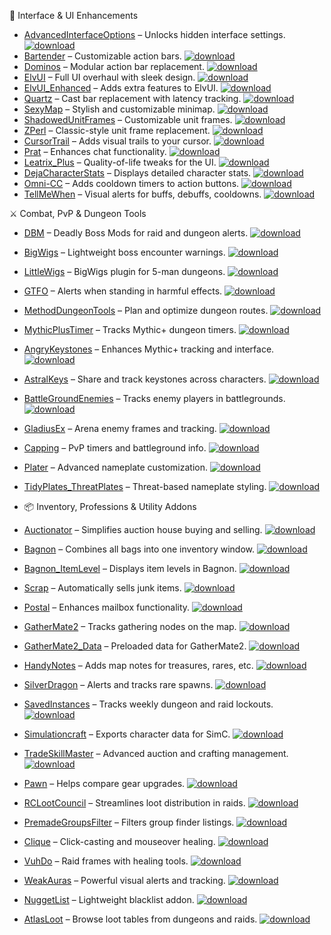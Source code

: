 🧩 Interface & UI Enhancements

- [AdvancedInterfaceOptions](https://github.com/dopalone/Addons-7.3.5/raw/main/Addons/AdvancedInterfaceOptions.zip) – Unlocks hidden interface settings. [![download](https://img.shields.io/badge/download-zip-blue)](https://github.com/dopalone/Addons-7.3.5/raw/main/Addons/AdvancedInterfaceOptions.zip)  
- [Bartender](https://github.com/dopalone/Addons-7.3.5/raw/main/Addons/Bartender.zip) – Customizable action bars. [![download](https://img.shields.io/badge/download-zip-blue)](https://github.com/dopalone/Addons-7.3.5/raw/main/Addons/Bartender.zip)  
- [Dominos](https://github.com/dopalone/Addons-7.3.5/raw/main/Addons/Dominos.zip) – Modular action bar replacement. [![download](https://img.shields.io/badge/download-zip-blue)](https://github.com/dopalone/Addons-7.3.5/raw/main/Addons/Dominos.zip)  
- [ElvUI](https://github.com/dopalone/Addons-7.3.5/raw/main/Addons/ElvUI.zip) – Full UI overhaul with sleek design. [![download](https://img.shields.io/badge/download-zip-blue)](https://github.com/dopalone/Addons-7.3.5/raw/main/Addons/ElvUI.zip)  
- [ElvUI_Enhanced](https://github.com/dopalone/Addons-7.3.5/raw/main/Addons/ElvUI_Enhanced.zip) – Adds extra features to ElvUI. [![download](https://img.shields.io/badge/download-zip-blue)](https://github.com/dopalone/Addons-7.3.5/raw/main/Addons/ElvUI_Enhanced.zip)  
- [Quartz](https://github.com/dopalone/Addons-7.3.5/raw/main/Addons/Quartz.zip) – Cast bar replacement with latency tracking. [![download](https://img.shields.io/badge/download-zip-blue)](https://github.com/dopalone/Addons-7.3.5/raw/main/Addons/Quartz.zip)  
- [SexyMap](https://github.com/dopalone/Addons-7.3.5/raw/main/Addons/SexyMap.zip) – Stylish and customizable minimap. [![download](https://img.shields.io/badge/download-zip-blue)](https://github.com/dopalone/Addons-7.3.5/raw/main/Addons/SexyMap.zip)  
- [ShadowedUnitFrames](https://github.com/dopalone/Addons-7.3.5/raw/main/Addons/ShadowedUnitFrames.zip) – Customizable unit frames. [![download](https://img.shields.io/badge/download-zip-blue)](https://github.com/dopalone/Addons-7.3.5/raw/main/Addons/ShadowedUnitFrames.zip)  
- [ZPerl](https://github.com/dopalone/Addons-7.3.5/raw/main/Addons/ZPerl.zip) – Classic-style unit frame replacement. [![download](https://img.shields.io/badge/download-zip-blue)](https://github.com/dopalone/Addons-7.3.5/raw/main/Addons/ZPerl.zip)  
- [CursorTrail](https://github.com/dopalone/Addons-7.3.5/raw/main/Addons/CursorTrail.zip) – Adds visual trails to your cursor. [![download](https://img.shields.io/badge/download-zip-blue)](https://github.com/dopalone/Addons-7.3.5/raw/main/Addons/CursorTrail.zip)  
- [Prat](https://github.com/dopalone/Addons-7.3.5/raw/main/Addons/Prat.zip) – Enhances chat functionality. [![download](https://img.shields.io/badge/download-zip-blue)](https://github.com/dopalone/Addons-7.3.5/raw/main/Addons/Prat.zip)  
- [Leatrix_Plus](https://github.com/dopalone/Addons-7.3.5/raw/main/Addons/Leatrix_Plus.zip) – Quality-of-life tweaks for the UI. [![download](https://img.shields.io/badge/download-zip-blue)](https://github.com/dopalone/Addons-7.3.5/raw/main/Addons/Leatrix_Plus.zip)  
- [DejaCharacterStats](https://github.com/dopalone/Addons-7.3.5/raw/main/Addons/DejaCharacterStats.zip) – Displays detailed character stats. [![download](https://img.shields.io/badge/download-zip-blue)](https://github.com/dopalone/Addons-7.3.5/raw/main/Addons/DejaCharacterStats.zip)  
- [Omni-CC](https://github.com/dopalone/Addons-7.3.5/raw/main/Addons/Omni-CC.zip) – Adds cooldown timers to action buttons. [![download](https://img.shields.io/badge/download-zip-blue)](https://github.com/dopalone/Addons-7.3.5/raw/main/Addons/Omni-CC.zip)  
- [TellMeWhen](https://github.com/dopalone/Addons-7.3.5/raw/main/Addons/TellMeWhen.zip) – Visual alerts for buffs, debuffs, cooldowns. [![download](https://img.shields.io/badge/download-zip-blue)](https://github.com/dopalone/Addons-7.3.5/raw/main/Addons/TellMeWhen.zip)  


⚔️ Combat, PvP & Dungeon Tools

- [DBM](https://github.com/dopalone/Addons-7.3.5/raw/main/Addons/DBM.zip) – Deadly Boss Mods for raid and dungeon alerts. [![download](https://img.shields.io/badge/download-zip-blue)](https://github.com/dopalone/Addons-7.3.5/raw/main/Addons/DBM.zip)  
- [BigWigs](https://github.com/dopalone/Addons-7.3.5/raw/main/Addons/BigWigs.zip) – Lightweight boss encounter warnings. [![download](https://img.shields.io/badge/download-zip-blue)](https://github.com/dopalone/Addons-7.3.5/raw/main/Addons/BigWigs.zip)  
- [LittleWigs](https://github.com/dopalone/Addons-7.3.5/raw/main/Addons/LittleWigs.zip) – BigWigs plugin for 5-man dungeons. [![download](https://img.shields.io/badge/download-zip-blue)](https://github.com/dopalone/Addons-7.3.5/raw/main/Addons/LittleWigs.zip)  
- [GTFO](https://github.com/dopalone/Addons-7.3.5/raw/main/Addons/GTFO.zip) – Alerts when standing in harmful effects. [![download](https://img.shields.io/badge/download-zip-blue)](https://github.com/dopalone/Addons-7.3.5/raw/main/Addons/GTFO.zip)  
- [MethodDungeonTools](https://github.com/dopalone/Addons-7.3.5/raw/main/Addons/MethodDungeonTools.zip) – Plan and optimize dungeon routes. [![download](https://img.shields.io/badge/download-zip-blue)](https://github.com/dopalone/Addons-7.3.5/raw/main/Addons/MethodDungeonTools.zip)  
- [MythicPlusTimer](https://github.com/dopalone/Addons-7.3.5/raw/main/Addons/MythicPlusTimer.zip) – Tracks Mythic+ dungeon timers. [![download](https://img.shields.io/badge/download-zip-blue)](https://github.com/dopalone/Addons-7.3.5/raw/main/Addons/MythicPlusTimer.zip)  
- [AngryKeystones](https://github.com/dopalone/Addons-7.3.5/raw/main/Addons/AngryKeystones.zip) – Enhances Mythic+ tracking and interface. [![download](https://img.shields.io/badge/download-zip-blue)](https://github.com/dopalone/Addons-7.3.5/raw/main/Addons/AngryKeystones.zip)  
- [AstralKeys](https://github.com/dopalone/Addons-7.3.5/raw/main/Addons/AstralKeys.zip) – Share and track keystones across characters. [![download](https://img.shields.io/badge/download-zip-blue)](https://github.com/dopalone/Addons-7.3.5/raw/main/Addons/AstralKeys.zip)  
- [BattleGroundEnemies](https://github.com/dopalone/Addons-7.3.5/raw/main/Addons/BattleGroundEnemies.zip) – Tracks enemy players in battlegrounds. [![download](https://img.shields.io/badge/download-zip-blue)](https://github.com/dopalone/Addons-7.3.5/raw/main/Addons/BattleGroundEnemies.zip)  
- [GladiusEx](https://github.com/dopalone/Addons-7.3.5/raw/main/Addons/GladiusEx.zip) – Arena enemy frames and tracking. [![download](https://img.shields.io/badge/download-zip-blue)](https://github.com/dopalone/Addons-7.3.5/raw/main/Addons/GladiusEx.zip)  
- [Capping](https://github.com/dopalone/Addons-7.3.5/raw/main/Addons/Capping.zip) – PvP timers and battleground info. [![download](https://img.shields.io/badge/download-zip-blue)](https://github.com/dopalone/Addons-7.3.5/raw/main/Addons/Capping.zip)  
- [Plater](https://github.com/dopalone/Addons-7.3.5/raw/main/Addons/Plater.zip) – Advanced nameplate customization. [![download](https://img.shields.io/badge/download-zip-blue)](https://github.com/dopalone/Addons-7.3.5/raw/main/Addons/Plater.zip)  
- [TidyPlates_ThreatPlates](https://github.com/dopalone/Addons-7.3.5/raw/main/Addons/TidyPlates_ThreatPlates.zip) – Threat-based nameplate styling. [![download](https://img.shields.io/badge/download-zip-blue)](https://github.com/dopalone/Addons-7.3.5/raw/main/Addons/TidyPlates_ThreatPlates.zip)  


- 📦 Inventory, Professions & Utility Addons

- [Auctionator](https://github.com/dopalone/Addons-7.3.5/raw/main/Addons/Auctionator.zip) – Simplifies auction house buying and selling. [![download](https://img.shields.io/badge/download-zip-blue)](https://github.com/dopalone/Addons-7.3.5/raw/main/Addons/Auctionator.zip)  
- [Bagnon](https://github.com/dopalone/Addons-7.3.5/raw/main/Addons/Bagnon.zip) – Combines all bags into one inventory window. [![download](https://img.shields.io/badge/download-zip-blue)](https://github.com/dopalone/Addons-7.3.5/raw/main/Addons/Bagnon.zip)  
- [Bagnon_ItemLevel](https://github.com/dopalone/Addons-7.3.5/raw/main/Addons/Bagnon_ItemLevel.zip) – Displays item levels in Bagnon. [![download](https://img.shields.io/badge/download-zip-blue)](https://github.com/dopalone/Addons-7.3.5/raw/main/Addons/Bagnon_ItemLevel.zip)  
- [Scrap](https://github.com/dopalone/Addons-7.3.5/raw/main/Addons/Scrap.zip) – Automatically sells junk items. [![download](https://img.shields.io/badge/download-zip-blue)](https://github.com/dopalone/Addons-7.3.5/raw/main/Addons/Scrap.zip)  
- [Postal](https://github.com/dopalone/Addons-7.3.5/raw/main/Addons/Postal.zip) – Enhances mailbox functionality. [![download](https://img.shields.io/badge/download-zip-blue)](https://github.com/dopalone/Addons-7.3.5/raw/main/Addons/Postal.zip)  
- [GatherMate2](https://github.com/dopalone/Addons-7.3.5/raw/main/Addons/GatherMate2.zip) – Tracks gathering nodes on the map. [![download](https://img.shields.io/badge/download-zip-blue)](https://github.com/dopalone/Addons-7.3.5/raw/main/Addons/GatherMate2.zip)  
- [GatherMate2_Data](https://github.com/dopalone/Addons-7.3.5/raw/main/Addons/GatherMate2_Data.zip) – Preloaded data for GatherMate2. [![download](https://img.shields.io/badge/download-zip-blue)](https://github.com/dopalone/Addons-7.3.5/raw/main/Addons/GatherMate2_Data.zip)  
- [HandyNotes](https://github.com/dopalone/Addons-7.3.5/raw/main/Addons/HandyNotes.zip) – Adds map notes for treasures, rares, etc. [![download](https://img.shields.io/badge/download-zip-blue)](https://github.com/dopalone/Addons-7.3.5/raw/main/Addons/HandyNotes.zip)  
- [SilverDragon](https://github.com/dopalone/Addons-7.3.5/raw/main/Addons/SilverDragon.zip) – Alerts and tracks rare spawns. [![download](https://img.shields.io/badge/download-zip-blue)](https://github.com/dopalone/Addons-7.3.5/raw/main/Addons/SilverDragon.zip)  
- [SavedInstances](https://github.com/dopalone/Addons-7.3.5/raw/main/Addons/SavedInstances.zip) – Tracks weekly dungeon and raid lockouts. [![download](https://img.shields.io/badge/download-zip-blue)](https://github.com/dopalone/Addons-7.3.5/raw/main/Addons/SavedInstances.zip)  
- [Simulationcraft](https://github.com/dopalone/Addons-7.3.5/raw/main/Addons/Simulationcraft.zip) – Exports character data for SimC. [![download](https://img.shields.io/badge/download-zip-blue)](https://github.com/dopalone/Addons-7.3.5/raw/main/Addons/Simulationcraft.zip)  
- [TradeSkillMaster](https://github.com/dopalone/Addons-7.3.5/raw/main/Addons/TradeSkillMaster.zip) – Advanced auction and crafting management. [![download](https://img.shields.io/badge/download-zip-blue)](https://github.com/dopalone/Addons-7.3.5/raw/main/Addons/TradeSkillMaster.zip)  
- [Pawn](https://github.com/dopalone/Addons-7.3.5/raw/main/Addons/Pawn.zip) – Helps compare gear upgrades. [![download](https://img.shields.io/badge/download-zip-blue)](https://github.com/dopalone/Addons-7.3.5/raw/main/Addons/Pawn.zip)  
- [RCLootCouncil](https://github.com/dopalone/Addons-7.3.5/raw/main/Addons/RCLootCouncil.zip) – Streamlines loot distribution in raids. [![download](https://img.shields.io/badge/download-zip-blue)](https://github.com/dopalone/Addons-7.3.5/raw/main/Addons/RCLootCouncil.zip)  
- [PremadeGroupsFilter](https://github.com/dopalone/Addons-7.3.5/raw/main/Addons/PremadeGroupsFilter.zip) – Filters group finder listings. [![download](https://img.shields.io/badge/download-zip-blue)](https://github.com/dopalone/Addons-7.3.5/raw/main/Addons/PremadeGroupsFilter.zip)  
- [Clique](https://github.com/dopalone/Addons-7.3.5/raw/main/Addons/Clique.zip) – Click-casting and mouseover healing. [![download](https://img.shields.io/badge/download-zip-blue)](https://github.com/dopalone/Addons-7.3.5/raw/main/Addons/Clique.zip)  
- [VuhDo](https://github.com/dopalone/Addons-7.3.5/raw/main/Addons/VuhDo.zip) – Raid frames with healing tools. [![download](https://img.shields.io/badge/download-zip-blue)](https://github.com/dopalone/Addons-7.3.5/raw/main/Addons/VuhDo.zip)  
- [WeakAuras](https://github.com/dopalone/Addons-7.3.5/raw/main/Addons/WeakAuras.zip) – Powerful visual alerts and tracking. [![download](https://img.shields.io/badge/download-zip-blue)](https://github.com/dopalone/Addons-7.3.5/raw/main/Addons/WeakAuras.zip)  
- [NuggetList](https://github.com/dopalone/Addons-7.3.5/raw/main/Addons/NuggetList.zip) – Lightweight blacklist addon. [![download](https://img.shields.io/badge/download-zip-blue)](https://github.com/dopalone/Addons-7.3.5/raw/main/Addons/NuggetList.zip)  
- [AtlasLoot](https://github.com/dopalone/Addons-7.3.5/raw/main/Addons/AtlasLoot.zip) – Browse loot tables from dungeons and raids. [![download](https://img.shields.io/badge/download-zip-blue)](https://github.com/dopalone/Addons-7.3.5/raw/main/Addons/AtlasLoot.zip)  

